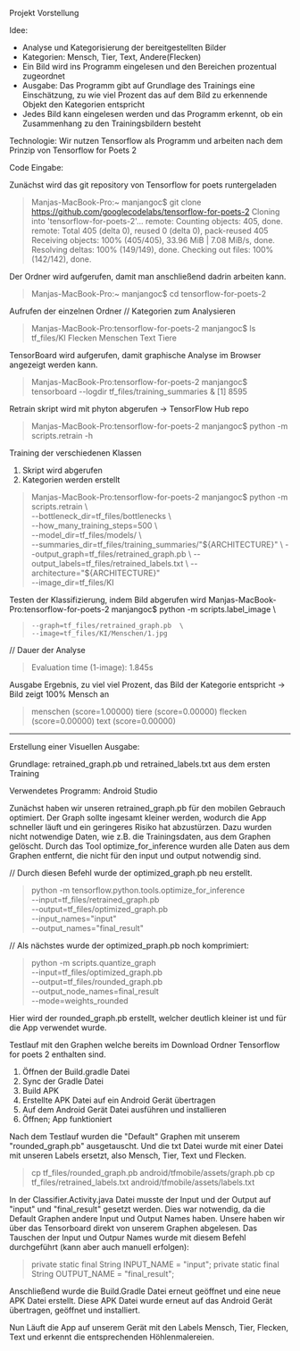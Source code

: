 Projekt Vorstellung 

Idee: 
- Analyse und Kategorisierung der bereitgestellten Bilder
- Kategorien: Mensch, Tier, Text, Andere(Flecken)
- Ein Bild wird ins Programm eingelesen und den Bereichen prozentual zugeordnet
- Ausgabe: Das Programm gibt auf Grundlage des Trainings eine Einschätzung, zu wie viel Prozent das auf dem Bild zu erkennende Objekt den Kategorien entspricht
- Jedes Bild kann eingelesen werden und das Programm erkennt, ob ein Zusammenhang zu den Trainingsbildern besteht 


Technologie: Wir nutzen Tensorflow als Programm und arbeiten nach dem Prinzip von Tensorflow for Poets 2 

Code Eingabe: 

Zunächst wird das git repository von Tensorflow for poets runtergeladen
> Manjas-MacBook-Pro:~ manjangoc$ git clone https://github.com/googlecodelabs/tensorflow-for-poets-2
> Cloning into 'tensorflow-for-poets-2'...
> remote: Counting objects: 405, done.
> remote: Total 405 (delta 0), reused 0 (delta 0), pack-reused 405
> Receiving objects: 100% (405/405), 33.96 MiB | 7.08 MiB/s, done.
> Resolving deltas: 100% (149/149), done.
> Checking out files: 100% (142/142), done.

Der Ordner wird aufgerufen, damit man anschließend dadrin arbeiten kann. 
> Manjas-MacBook-Pro:~ manjangoc$ cd tensorflow-for-poets-2

Aufrufen der einzelnen Ordner // Kategorien zum Analysieren
> Manjas-MacBook-Pro:tensorflow-for-poets-2 manjangoc$ ls tf_files/KI
> Flecken   Menschen  Text    Tiere

TensorBoard wird aufgerufen, damit graphische Analyse im Browser angezeigt werden kann.
> Manjas-MacBook-Pro:tensorflow-for-poets-2 manjangoc$ tensorboard --logdir tf_files/training_summaries &
> [1] 8595

Retrain skript wird mit phyton abgerufen -> TensorFlow Hub repo
> Manjas-MacBook-Pro:tensorflow-for-poets-2 manjangoc$ python -m scripts.retrain -h

Training der verschiedenen Klassen
1. Skript wird abgerufen
2. Kategorien werden erstellt

> Manjas-MacBook-Pro:tensorflow-for-poets-2 manjangoc$ 
> python -m scripts.retrain \                                                        
>   --bottleneck_dir=tf_files/bottlenecks \                                        
>   --how_many_training_steps=500 \                                                
>   --model_dir=tf_files/models/ \                                              
>   --summaries_dir=tf_files/training_summaries/"${ARCHITECTURE}" \                
>   --output_graph=tf_files/retrained_graph.pb \
>   --output_labels=tf_files/retrained_labels.txt \
>   --architecture="${ARCHITECTURE}" \
>   --image_dir=tf_files/KI                                                     

Testen der Klassifizierung, indem Bild abgerufen wird
Manjas-MacBook-Pro:tensorflow-for-poets-2 manjangoc$ python -m scripts.label_image \
>     --graph=tf_files/retrained_graph.pb  \
>     --image=tf_files/KI/Menschen/1.jpg                                        

// Dauer der Analyse
> Evaluation time (1-image): 1.845s 
 
Ausgabe Ergebnis, zu viel viel Prozent, das Bild der Kategorie entspricht -> Bild zeigt 100% Mensch an
> menschen (score=1.00000) 
> tiere (score=0.00000)
> flecken (score=0.00000)
> text (score=0.00000)

__________________________

Erstellung einer Visuellen Ausgabe:

Grundlage: retrained_graph.pb und retrained_labels.txt aus dem ersten Training

Verwendetes Programm: 
Android Studio

Zunächst haben wir unseren retrained_graph.pb für den mobilen Gebrauch optimiert. Der Graph sollte ingesamt kleiner werden, wodurch die App schneller läuft und ein geringeres Risiko hat abzustürzen. Dazu wurden nicht notwendige Daten, wie z.B. die Trainingsdaten, aus dem Graphen gelöscht.
Durch das Tool optimize_for_inference wurden alle Daten aus dem Graphen entfernt, die nicht für den input und output notwendig sind.

// Durch diesen Befehl wurde der optimized_graph.pb neu erstellt.
> python -m tensorflow.python.tools.optimize_for_inference \
>  --input=tf_files/retrained_graph.pb \
>  --output=tf_files/optimized_graph.pb \
>  --input_names="input" \
>  --output_names="final_result"
  
// Als nächstes wurde der optimized_praph.pb noch komprimiert:  
>  python -m scripts.quantize_graph \
>  --input=tf_files/optimized_graph.pb \
>  --output=tf_files/rounded_graph.pb \
>  --output_node_names=final_result \
>  --mode=weights_rounded

Hier wird der rounded_graph.pb erstellt, welcher deutlich kleiner ist und für die App verwendet wurde.

Testlauf mit den Graphen welche bereits im Download Ordner Tensorflow for poets 2 enthalten sind.

1. Öffnen der Build.gradle Datei
2. Sync der Gradle Datei
3. Build APK
4. Erstellte APK Datei auf ein Android Gerät übertragen
5. Auf dem Android Gerät Datei ausführen und installieren
6. Öffnen; App funktioniert

Nach dem Testlauf wurden die "Default" Graphen mit unserem "rounded_graph.pb" ausgetauscht. Und die txt Datei wurde mit einer Datei mit unseren Labels ersetzt, also Mensch, Tier, Text und Flecken.

> cp tf_files/rounded_graph.pb android/tfmobile/assets/graph.pb
> cp tf_files/retrained_labels.txt android/tfmobile/assets/labels.txt


In der Classifier.Activity.java Datei musste der Input und der Output auf "input" und "final_result" gesetzt werden. Dies war notwendig, da die Default Graphen andere Input und Output Names haben. Unsere haben wir über das Tensorboard direkt von unserem Graphen abgelesen. 
Das Tauschen der Input und Outpur Names wurde mit diesem Befehl durchgeführt (kann aber auch manuell erfolgen):

> private static final String INPUT_NAME = "input";
> private static final String OUTPUT_NAME = "final_result";


Anschließend wurde die Build.Gradle Datei erneut geöffnet und eine neue APK Datei erstellt. 
Diese APK Datei wurde erneut auf das Android Gerät übertragen, geöffnet und installiert.

Nun Läuft die App auf unserem Gerät mit den Labels Mensch, Tier, Flecken, Text und erkennt die entsprechenden Höhlenmalereien. 



